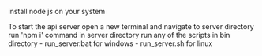 install node js on your system

To start the api server
open a new terminal and navigate to server directory
run 'npm i' command in server directory
run any of the scripts in bin directory
    - run_server.bat for windows
    - run_server.sh for linux